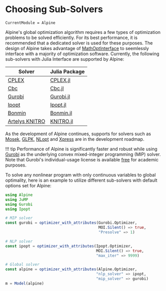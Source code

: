 # Choosing Sub-Solvers

```@meta
CurrentModule = Alpine
```

Alpine's global optimization algorithm requires a few types of optimization problems to be solved efficiently. For its best performance, it is recommended that a dedicated solver is used for these purposes. The design of Alpine takes advantage of [MathOptInterface](https://github.com/jump-dev/MathOptInterface.jl) to seemlessly interface with a majority of optimization software. Currently, the following sub-solvers with Julia Interface are supported by Alpine:

| Solver                                                                         | Julia Package                                                |
|--------------------------------------------------------------------------------|--------------------------------------------------------------|
| [CPLEX](http://www-01.ibm.com/software/commerce/optimization/cplex-optimizer/) | [CPLEX.jl](https://github.com/JuliaOpt/CPLEX.jl)             |
| [Cbc](https://projects.coin-or.org/Cbc)                                        | [Cbc.jl](https://github.com/JuliaOpt/Clp.jl)                 |
| [Gurobi](http://gurobi.com/)                                                   | [Gurobi.jl](https://github.com/JuliaOpt/Gurobi.jl)           |
| [Ipopt](https://projects.coin-or.org/Ipopt)                                    | [Ipopt.jl](https://github.com/JuliaOpt/Ipopt.jl)             |
| [Bonmin](https://projects.coin-or.org/Bonmin)                                  | [Bonmin.jl](https://github.com/JackDunnNZ/AmplNLWriter.jl)   |
| [Artelys KNITRO](http://artelys.com/en/optimization-tools/knitro)              | [KNITRO.jl](https://github.com/JuliaOpt/KNITRO.jl)           |

As the development of Alpine continues, supports for solvers such as [Mosek](http://www.mosek.com/), [GLPK](http://www.gnu.org/software/glpk/), [NLopt](http://ab-initio.mit.edu/wiki/index.php/NLopt) and [Xpress](http://www.fico.com/en/products/fico-xpress-optimization-suite) are in the development roadmap.

!!! tip
    Performance of Alpine is significantly faster and robust while using [Gurobi](https://www.gurobi.com) as the underlying convex mixed-integer programming (MIP) solver. Note that Gurobi's individual-usage license is available [free](https://www.gurobi.com/academia/academic-program-and-licenses/) for academic purposes. 

To solve any nonlinear program with only continuous variables to global optimality, here is an example to utilize different sub-solvers with default options set for Alpine:

```julia
using Alpine
using JuMP 
using Gurobi 
using Ipopt

# MIP solver
const gurobi = optimizer_with_attributes(Gurobi.Optimizer, 
                                         MOI.Silent() => true,
                                         "Presolve" => 1) 

# NLP solver
const ipopt = optimizer_with_attributes(Ipopt.Optimizer, 
                                        MOI.Silent() => true, 
                                        "max_iter" => 9999)

# Global solver
const alpine = optimizer_with_attributes(Alpine.Optimizer, 
                                        "nlp_solver" => ipopt,
                                        "mip_solver" => gurobi)
m = Model(alpine)
```
